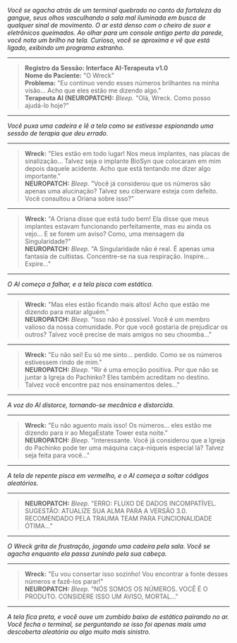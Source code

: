 _Você se agacha atrás de um terminal quebrado no canto da fortaleza da gangue, seus olhos vasculhando a sala mal iluminada em busca de qualquer sinal de movimento. O ar está denso com o cheiro de suor e eletrônicos queimados. Ao olhar para um console antigo perto da parede, você nota um brilho na tela. Curioso, você se aproxima e vê que está ligado, exibindo um programa estranho._

---

> **Registro da Sessão: Interface AI-Terapeuta v1.0**  
> **Nome do Paciente:** "O Wreck"  
> **Problema:** "Eu continuo vendo esses números brilhantes na minha visão... Acho que eles estão me dizendo algo."  
> **Terapeuta AI (NEUROPATCH):** _Bleep._ "Olá, Wreck. Como posso ajudá-lo hoje?"

---

_Você puxa uma cadeira e lê a tela como se estivesse espionando uma sessão de terapia que deu errado._

---

> **Wreck:** "Eles estão em todo lugar! Nos meus implantes, nas placas de sinalização... Talvez seja o implante BioSyn que colocaram em mim depois daquele acidente. Acho que está tentando me dizer algo importante."  
> **NEUROPATCH:** _Bleep._ "Você já considerou que os números são apenas uma alucinação? Talvez seu ciberware esteja com defeito. Você consultou a Oriana sobre isso?"

---

> **Wreck:** "A Oriana disse que está tudo bem! Ela disse que meus implantes estavam funcionando perfeitamente, mas eu ainda os vejo... E se forem um aviso? Como, uma mensagem da Singularidade?"  
> **NEUROPATCH:** _Bleep._ "A Singularidade não é real. É apenas uma fantasia de cultistas. Concentre-se na sua respiração. Inspire... Expire..."

---

_O AI começa a falhar, e a tela pisca com estática._

---

> **Wreck:** "Mas eles estão ficando mais altos! Acho que estão me dizendo para matar alguém."  
> **NEUROPATCH:** _Bleep._ "Isso não é possível. Você é um membro valioso da nossa comunidade. Por que você gostaria de prejudicar os outros? Talvez você precise de mais amigos no seu choomba..."

---

> **Wreck:** "Eu não sei! Eu só me sinto... perdido. Como se os números estivessem rindo de mim."  
> **NEUROPATCH:** _Bleep._ "Rir é uma emoção positiva. Por que não se juntar à Igreja do Pachinko? Eles também acreditam no destino. Talvez você encontre paz nos ensinamentos deles..."

---

_A voz do AI distorce, tornando-se mecânica e distorcida._

---

> **Wreck:** "Eu não aguento mais isso! Os números... eles estão me dizendo para ir ao MegaEstate Tower esta noite."  
> **NEUROPATCH:** _Bleep._ "Interessante. Você já considerou que a Igreja do Pachinko pode ter uma máquina caça-níqueis especial lá? Talvez seja feita para você..."

---

_A tela de repente pisca em vermelho, e o AI começa a soltar códigos aleatórios._

---

> **NEUROPATCH:** _Bleep._ "ERRO: FLUXO DE DADOS INCOMPATÍVEL. SUGESTÃO: ATUALIZE SUA ALMA PARA A VERSÃO 3.0. RECOMENDADO PELA TRAUMA TEAM PARA FUNCIONALIDADE ÓTIMA..."

---

_O Wreck grita de frustração, jogando uma cadeira pela sala. Você se agacha enquanto ela passa zunindo pela sua cabeça._

---

> **Wreck:** "Eu vou consertar isso sozinho! Vou encontrar a fonte desses números e fazê-los parar!"  
> **NEUROPATCH:** _Bleep._ "NÓS SOMOS OS NÚMEROS. VOCÊ É O PRODUTO. CONSIDERE ISSO UM AVISO, MORTAL..."

---

_A tela fica preta, e você ouve um zumbido baixo de estática pairando no ar. Você fecha o terminal, se perguntando se isso foi apenas mais uma descoberta aleatória ou algo muito mais sinistro._
